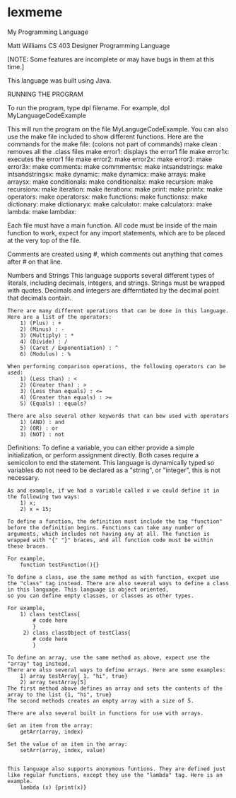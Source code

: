 # lexmeme
My Programming Language

Matt Williams
CS 403
Designer Programming Language


[NOTE: Some features are incomplete or may have bugs in them at this time.]


This language was built using Java.

RUNNING THE PROGRAM

To run the program, type dpl filename.
For example,
	dpl MyLanguageCodeExample

This will run the program on the file MyLangugeCodeExample.
You can also use the make file included to show different functions.
Here are the commands for the make file: (colons not part of commands)
	make clean : removes all the .class files
	make error1: displays the error1 file
	make error1x: executes the error1 file
	make error2:
	make error2x:
	make error3:
	make error3x:
	make comments:
	make commmentsx:
	make intsandstrings:
	make intsandstringsx:
	make dynamic:
	make dynamicx:
	make arrays:
	make arraysx:
	make conditionals:
	make conditionalsx:
	make recursion:
	make recursionx:
	make iteration:
	make iterationx:
	make print:
	make printx:
	make operators:
	make operatorsx:
	make functions:
	make functionsx:
	make dictionary:
	make dictionaryx:
	make calculator:
	make calculatorx:
	make lambda:
	make lambdax:



Each file must have a main function. All code must be inside of the main function to work, expect for any import statements, which are to be placed at the very top of the file.

Comments are created using #, which comments out anything that comes after # on that line.

Numbers and Strings
	This language supports several different types of literals, including decimals, integers, and strings. Strings must be wrapped with quotes. Decimals and integers are differntiated by the decimal point that decimals contain.

	There are many different operations that can be done in this language. Here are a list of the operators:
		1) (Plus) : +
		2) (Minus) : -
		3) (Multiply) : *
		4) (Divide) : /
		5) (Caret / Exponentiation) : ^
		6) (Modulus) : %

	When performing comparison operations, the following operators can be used:
		1) (Less than) : <
		2) (Greater than) : >
		3) (Less than equals) : <=
		4) (Greater than equals) : >=
		5) (Equals) : equals?

	There are also several other keywords that can bew used with operators
		1) (AND) : and
		2) (OR) : or
		3) (NOT) : not

Definitions:
	To define a variable, you can either provide a simple initialization, or perform assignment directly. Both cases require a semicolon to end the statement. This language is dynamically typed so variables do not need to be declared as a "string", or "integer", this is not necessary.

	As and example, if we had a variable called x we could define it in the following two ways:
		1) x;
		2) x = 15;

	To define a function, the definition must include the tag "function" before the definition begins. Functions can take any number of arguments, which includes not having any at all. The function is wrapped with "{" "}" braces, and all function code must be within these braces.

	For example,
		function testFunction(){}

	To define a class, use the same method as with function, excpet use the "class" tag instead. There are also several ways to define a class in this language. This language is object oriented,
	so you can define empty classes, or classes as other types.

	For example,
		1) class testClass{
			# code here
		 	}
		 2) class classObject of testClass{
		 	# code here
		 	}

	To define an array, use the same method as above, expect use the "array" tag instead,
	There are also several ways to define arrays. Here are some examples:
		1) array testArray{ 1, "hi", true}
		2) array testArray[5]
	The first method above defines an array and sets the contents of the array to the list {1, "hi", true}
	The second methods creates an empty array with a size of 5.

	There are also several built in functions for use with arrays.

	Get an item from the array:
		getArr(array, index)

	Set the value of an item in the array:
		setArr(array, index, value)


	This language also supports anonymous funtions. They are defined just like regular functions, except they use the "lambda" tag. Here is an example.
		lambda (x) {print(x)}

